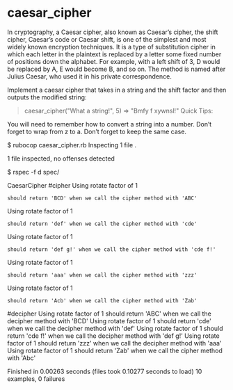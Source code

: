 # caesar_cipher
In cryptography, a Caesar cipher, also known as Caesar’s cipher, the shift cipher, Caesar’s code or Caesar shift, is one of the simplest and most widely known encryption techniques. It is a type of substitution cipher in which each letter in the plaintext is replaced by a letter some fixed number of positions down the alphabet. For example, with a left shift of 3, D would be replaced by A, E would become B, and so on. The method is named after Julius Caesar, who used it in his private correspondence.

Implement a caesar cipher that takes in a string and the shift factor and then outputs the modified string:

  > caesar_cipher("What a string!", 5)
  => "Bmfy f xywnsl!"
Quick Tips:

You will need to remember how to convert a string into a number.
Don’t forget to wrap from z to a.
Don’t forget to keep the same case.


$ rubocop caesar_cipher.rb
Inspecting 1 file
.

1 file inspected, no offenses detected


$ rspec -f d spec/

CaesarCipher
  #cipher
Using rotate factor of 1

    should return 'BCD' when we call the cipher method with 'ABC'

Using rotate factor of 1

    should return 'def' when we call the cipher method with 'cde'

Using rotate factor of 1

    should return 'def g!' when we call the cipher method with 'cde f!'

Using rotate factor of 1

    should return 'aaa' when we call the cipher method with 'zzz'

Using rotate factor of 1

    should return 'Acb' when we call the cipher method with 'Zab'

  #decipher
Using rotate factor of 1
    should return 'ABC' when we call the decipher method with 'BCD'
Using rotate factor of 1
    should return 'cde' when we call the decipher method with 'def'
Using rotate factor of 1
    should return 'cde f!' when we call the decipher method with 'def g!'
Using rotate factor of 1
    should return 'zzz' when we call the decipher method with 'aaa'
Using rotate factor of 1
    should return 'Zab' when we call the cipher method with 'Abc'

Finished in 0.00263 seconds (files took 0.10277 seconds to load)
10 examples, 0 failures
